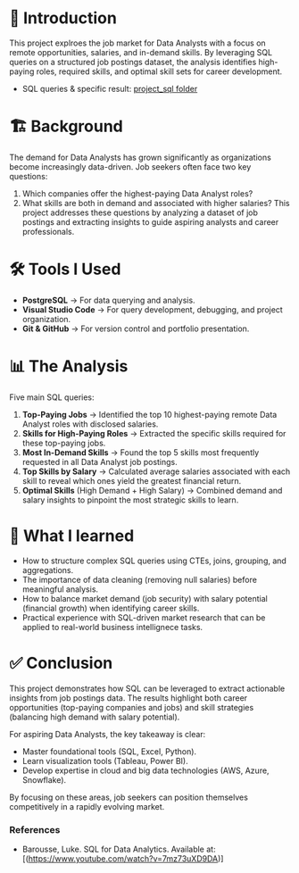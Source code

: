 # 📌 Introduction
This project explroes the job market for Data Analysts with a focus on remote opportunities, salaries, and in-demand skills. By leveraging SQL queries on a structured job postings dataset, the analysis identifies high-paying roles, required skills, and optimal skill sets for career development.

- SQL queries & specific result: [project_sql folder](/project_sql/)

# 🏗 Background
The demand for Data Analysts has grown significantly as organizations become increasingly data-driven. Job seekers often face two key questions:
1. Which companies offer the highest-paying Data Analyst roles?
2. What skills are both in demand and associated with higher salaries?
This project addresses these questions by analyzing a dataset of job postings and extracting insights to guide aspiring analysts and career professionals.

# 🛠 Tools I Used
* **PostgreSQL** → For data querying and analysis.
* **Visual Studio Code** → For query development, debugging, and project organization.
* **Git & GitHub** → For version control and portfolio presentation.

# 📊 The Analysis
Five main SQL queries:
1. **Top-Paying Jobs** → Identified the top 10 highest-paying remote Data Analyst roles with disclosed salaries.
2. **Skills for High-Paying Roles** → Extracted the specific skills required for these top-paying jobs.
3. **Most In-Demand Skills** → Found the top 5 skills most frequently requested in all Data Analyst job postings.
4. **Top Skills by Salary** → Calculated average salaries associated with each skill to reveal which ones yield the greatest financial return.
5. **Optimal Skills** (High Demand + High Salary) → Combined demand and salary insights to pinpoint the most strategic skills to learn.

# 🎯 What I learned
* How to structure complex SQL queries using CTEs, joins, grouping, and aggregations.
* The importance of data cleaning (removing null salaries) before meaningful analysis.
* How to balance market demand (job security) with salary potential (financial growth) when identifying career skills.
* Practical experience with SQL-driven market research that can be applied to real-world business intellignece tasks.

# ✅ Conclusion
This project demonstrates how SQL can be leveraged to extract actionable insights from job postings data. The results highlight both career opportunities (top-paying companies and jobs) and skill strategies (balancing high demand with salary potential).

For aspiring Data Analysts, the key takeaway is clear:

* Master foundational tools (SQL, Excel, Python).
* Learn visualization tools (Tableau, Power BI).
* Develop expertise in cloud and big data technologies (AWS, Azure, Snowflake).

By focusing on these areas, job seekers can position themselves competitively in a rapidly evolving market.

### References
* Barousse, Luke. SQL for Data Analytics. Available at: [(https://www.youtube.com/watch?v=7mz73uXD9DA)]